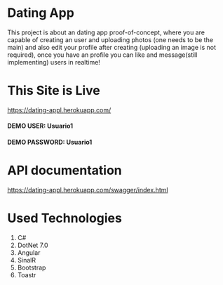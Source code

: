 # Dating App

This project is about an dating app proof-of-concept, where you are capable of creating an user and uploading
photos (one needs to be the main) and also edit your profile after creating (uploading an image is not required),
once you have an profile you can like and message(still implementing) users in realtime!

# This Site is Live

https://dating-appl.herokuapp.com/

#### DEMO USER: Usuario1 
#### DEMO PASSWORD: Usuario1

# API documentation

https://dating-appl.herokuapp.com/swagger/index.html

# Used Technologies

1. C#
1. DotNet 7.0
1. Angular
1. SinalR
1. Bootstrap
1. Toastr
